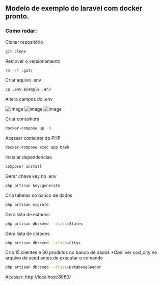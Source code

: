 ## Modelo de exemplo do laravel com docker pronto.

### Como rodar:
Clonar repositório
```sh
git clone 
```
Remover o versionamento
```sh
rm -rf .git/
```
Criar aquivo .env
```sh
cp .env.example .env
```
Altera campos do .env

![image](https://user-images.githubusercontent.com/61431715/157150667-9d6d49b7-9fe8-4a79-aae2-69441a966c43.png)
![image](https://user-images.githubusercontent.com/61431715/157150861-9fe29c50-1eaf-46ad-842b-95b61e1abf6b.png)
![image](https://user-images.githubusercontent.com/61431715/157150884-2ee002ea-fdf4-4d83-b406-475bb2ee7d41.png)


Criar containers
```sh
docker-compose up -d
```
Acessar container do PHP
```sh
docker-compose exec app bash
```
Instalar dependencias
```sh
composer install
```
Gerar chave key no .env
```sh
php artisan key:generate
```
Cria tabelas do banco de dados
```sh
php artisan migrate
```
Gera lista de estados
```sh
php artisan db:seed --class=States
```
Gera lista de cidades
```sh
php artisan db:seed --class=Citys
```
Cria 15 clientes e 30 produtos no banco de dados *Obs: ver cod_city no arquivo de seed antes de executar o comando
```sh
php artisan db:seed --class=DatabaseSeeder
```

Acessar: http://localhost:8080/
